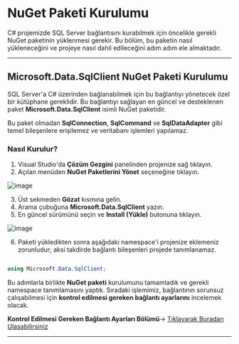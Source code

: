 # NuGet Paketi Kurulumu 

C# projemizde SQL Server bağlantısını kurabilmek için öncelikle gerekli NuGet paketinin yüklenmesi gerekir. Bu bölüm, bu paketin nasıl yükleneceğini ve projeye nasıl dahil edileceğini adım adım ele almaktadır.

---

## Microsoft.Data.SqlClient NuGet Paketi Kurulumu

SQL Server'a C# üzerinden bağlanabilmek için bu bağlantıyı yönetecek özel bir kütüphane gereklidir. Bu bağlantıyı sağlayan en güncel ve desteklenen paket **Microsoft.Data.SqlClient** isimli NuGet paketidir.

Bu paket olmadan **SqlConnection**, **SqlCommand** ve **SqlDataAdapter** gibi temel bileşenlere erişilemez ve veritabanı işlemleri yapılamaz.

### Nasıl Kurulur?

1. Visual Studio'da **Çözüm Gezgini** panelinden projenize sağ tıklayın.
2. Açılan menüden **NuGet Paketlerini Yönet** seçeneğine tıklayın.

![image](https://github.com/user-attachments/assets/25fae2ca-5731-4b67-b822-85b9fc35dd86)

3. Üst sekmeden **Gözat** kısmına gelin.
4. Arama çubuğuna **Microsoft.Data.SqlClient** yazın.
5. En güncel sürümünü seçin ve **Install (Yükle)** butonuna tıklayın.

![image](https://github.com/user-attachments/assets/1530b956-835f-4d19-a14d-f64d19a98afe)

6. Paketi yükledikten sonra aşağıdaki namespace'i projenize eklemeniz zorunludur; aksi takdirde bağlantı bileşenleri projede tanımlanamaz.

```csharp

using Microsoft.Data.SqlClient;

```

Bu adımlarla birlikte **NuGet paketi** kurulumunu tamamladık ve gerekli namespace tanımlamasını yaptık. Sıradaki işlemimiz, bağlantının sorunsuz çalışabilmesi için **kontrol edilmesi gereken bağlantı ayarlarını** incelemek olacak.

**Kontrol Edilmesi Gereken Bağlantı Ayarları Bölümü**→ [Tıklayarak Buradan Ulaşabilirsiniz](./03-baglanti-ayarlari.md)

---


